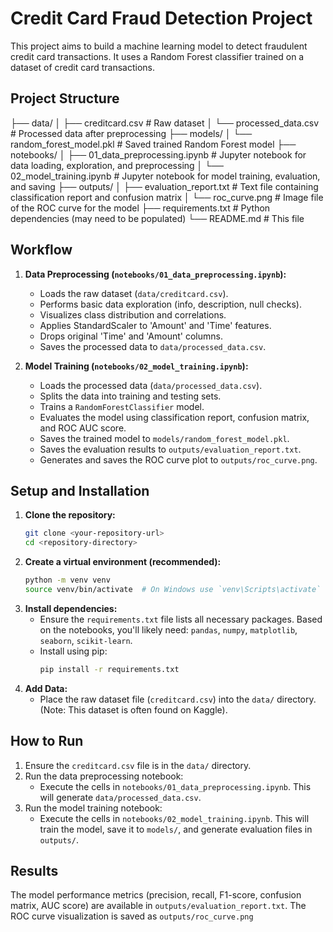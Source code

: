 # Credit Card Fraud Detection Project

This project aims to build a machine learning model to detect fraudulent credit card transactions. It uses a Random Forest classifier trained on a dataset of credit card transactions.

## Project Structure


├── data/
│ ├── creditcard.csv # Raw dataset
│ └── processed_data.csv # Processed data after preprocessing
├── models/
│ └── random_forest_model.pkl # Saved trained Random Forest model
├── notebooks/
│ ├── 01_data_preprocessing.ipynb # Jupyter notebook for data loading, exploration, and preprocessing
│ └── 02_model_training.ipynb # Jupyter notebook for model training, evaluation, and saving
├── outputs/
│ ├── evaluation_report.txt # Text file containing classification report and confusion matrix
│ └── roc_curve.png # Image file of the ROC curve for the model
├── requirements.txt # Python dependencies (may need to be populated)
└── README.md # This file

## Workflow

1.  **Data Preprocessing (`notebooks/01_data_preprocessing.ipynb`):**
    *   Loads the raw dataset (`data/creditcard.csv`).
    *   Performs basic data exploration (info, description, null checks).
    *   Visualizes class distribution and correlations.
    *   Applies StandardScaler to 'Amount' and 'Time' features.
    *   Drops original 'Time' and 'Amount' columns.
    *   Saves the processed data to `data/processed_data.csv`.

2.  **Model Training (`notebooks/02_model_training.ipynb`):**
    *   Loads the processed data (`data/processed_data.csv`).
    *   Splits the data into training and testing sets.
    *   Trains a `RandomForestClassifier` model.
    *   Evaluates the model using classification report, confusion matrix, and ROC AUC score.
    *   Saves the trained model to `models/random_forest_model.pkl`.
    *   Saves the evaluation results to `outputs/evaluation_report.txt`.
    *   Generates and saves the ROC curve plot to `outputs/roc_curve.png`.

## Setup and Installation

1.  **Clone the repository:**
    ```bash
    git clone <your-repository-url>
    cd <repository-directory>
    ```
2.  **Create a virtual environment (recommended):**
    ```bash
    python -m venv venv
    source venv/bin/activate  # On Windows use `venv\Scripts\activate`
    ```
3.  **Install dependencies:**
    *   Ensure the `requirements.txt` file lists all necessary packages. Based on the notebooks, you'll likely need: `pandas`, `numpy`, `matplotlib`, `seaborn`, `scikit-learn`.
    *   Install using pip:
        ```bash
        pip install -r requirements.txt
        ```
4.  **Add Data:**
    *   Place the raw dataset file (`creditcard.csv`) into the `data/` directory. (Note: This dataset is often found on Kaggle).

## How to Run

1.  Ensure the `creditcard.csv` file is in the `data/` directory.
2.  Run the data preprocessing notebook:
    *   Execute the cells in `notebooks/01_data_preprocessing.ipynb`. This will generate `data/processed_data.csv`.
3.  Run the model training notebook:
    *   Execute the cells in `notebooks/02_model_training.ipynb`. This will train the model, save it to `models/`, and generate evaluation files in `outputs/`.

## Results

The model performance metrics (precision, recall, F1-score, confusion matrix, AUC score) are available in `outputs/evaluation_report.txt`. The ROC curve visualization is saved as `outputs/roc_curve.png`
